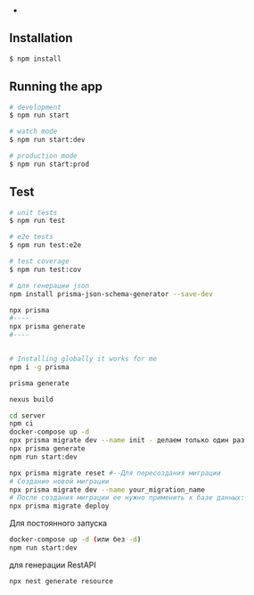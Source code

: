 
-

## Installation

```bash
$ npm install
```

## Running the app

```bash
# development
$ npm run start

# watch mode
$ npm run start:dev

# production mode
$ npm run start:prod
```

## Test

```bash
# unit tests
$ npm run test

# e2e tests
$ npm run test:e2e

# test coverage
$ npm run test:cov
```
```bash
# для генерации json
npm install prisma-json-schema-generator --save-dev

npx prisma
#----
npx prisma generate
#----


# Installing globally it works for me
npm i -g prisma 

prisma generate

nexus build
```


```sh
cd server
npm ci
docker-compose up -d
npx prisma migrate dev --name init - делаем только один раз
npx prisma generate
npm run start:dev

npx prisma migrate reset #--Для пересоздания миграции
# Создание новой миграции
npx prisma migrate dev --name your_migration_name
# После создания миграции ее нужно применить к базе данных:
npx prisma migrate deploy
```

Для постоянного запуска
```sh
docker-compose up -d (или без -d)
npm run start:dev
```

для генерации RestAPI
```sh
npx nest generate resource
```
